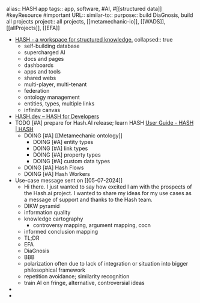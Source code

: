 alias:: HASH app
tags:: app, software, #AI, #[[structured data]] #keyResource #important 
URL::
similar-to::
purpose:: build DiaGnosis, build all projects
project:: all projects, [[metamechanic-io]], [[WADS]], [[allProjects]], [[EFA]]

- [HASH - a workspace for structured knowledge.](https://hash.ai/)
  collapsed:: true
	- self-building database
	- supercharged AI
	- docs and pages
	- dashboards
	- apps and tools
	- shared webs
	- multi-player, multi-tenant
	- federation
	- ontology management
	- entities, types, multiple links
	- infinite canvas
- [HASH.dev – HASH for Developers](https://hash.dev/)
- TODO [#A] prepare for Hash.AI release; learn HASH [User Guide - HASH | HASH](https://hash.ai/guide/introduction)
	- DOING [#A] [[Metamechanic ontology]]
		- DOING [#A] entity types
		- DOING [#A] link types
		- DOING [#A] property types
		- DOING [#A] custom data types
	- DOING [#A] Hash Flows
	- DOING [#A] Hash Workers
- Use-case message sent on [[05-07-2024]]
	- Hi there. I just wanted to say how excited I am with the prospects of the Hash.ai project. I wanted to share my ideas for my use cases as a message of support and thanks to the Hash team.
	- DIKW pyramid
	- information quality
	- knowledge cartography
		- controversy mapping, argument mapping, cocn
	- informed conclusion mapping
	- TL;DR
	- EFA
	- DiaGnosis
	- BBB
	- polarization often due to lack of integration or situation into bigger philosophical framework
	- repetition avoidance; similarity recognition
	- train AI on fringe, alternative, controversial ideas
-
-
